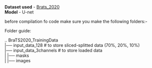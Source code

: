 **Dataset used** - [Brats_2020](https://www.kaggle.com/datasets/awsaf49/brats20-dataset-training-validation) <br/>
**Model** - U-net

before compilation fo code make sure you make the following folders:-<br/>

Folder guide:<br/>

..
BraTS2020_TrainingData<br/>
|── input_data_128            # to store sliced-splitted data (70%, 20%, 10%)<br/>
|── input_data_3channels      # to store loaded data<br/>
|   |── masks      <br/>
|   |── images     <br/>    
